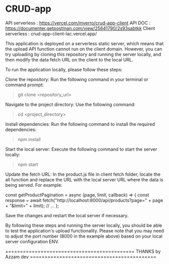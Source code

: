 # CRUD-app

API serverless : https://vercel.com/mverro/crud-app-client
API DOC : https://documenter.getpostman.com/view/25641790/2s93sabtkk
Client serverless : crud-app-client-lac.vercel.app/


This application is deployed on a serverless static server, which means that the upload API function cannot run on the client domain. However, you can try uploading by cloning this repository and running the server locally, and then modify the data fetch URL on the client to the local URL.

To run the application locally, please follow these steps:

Clone the repository: Run the following command in your terminal or command prompt:

>git clone <repository_url>

Navigate to the project directory: Use the following command:

>cd <project_directory>

Install dependencies: Run the following command to install the required dependencies:

>npm install

Start the local server: Execute the following command to start the server locally:

>npm start

Update the fetch URL: In the product.js file in client fetch folder, locate the all function and replace the URL with the local server URL where the data is being served. For example:

const getProductPagination = async (page, limit, callback) => {
  const response = await fetch("http://localhost:8000/api/products?page=" + page + "&limit=" + limit);
  // ...
};

Save the changes and restart the local server if necessary.

By following these steps and running the server locally, you should be able to test the application's upload functionality. Please note that you may need to adjust the port number (8000 in the example above) based on your local server configuration ENV.

============================================  THANKS by Azzam dev ===========================================
